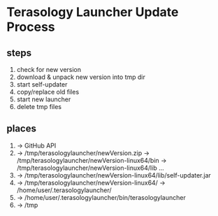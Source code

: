 # Terasology Launcher Update Process

## steps
1. check for new version
1. download & unpack new version into tmp dir
1. start self-updater
1. copy/replace old files
1. start new launcher
1. delete tmp files

## places
1. -> GitHub API
1. -> /tmp/terasologylauncher/newVersion.zip
   -> /tmp/terasologylauncher/newVersion-linux64/bin
   -> /tmp/terasologylauncher/newVersion-linux64/lib
   ...
1. -> /tmp/terasologylauncher/newVersion-linux64/lib/self-updater.jar
1. -> /tmp/terasologylauncher/newVersion-linux64/ -> /home/user/.terasologylauncher/
1. -> /home/user/.terasologylauncher/bin/terasologylauncher
1. -> /tmp
